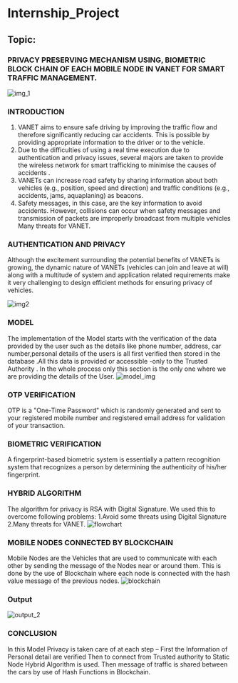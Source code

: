 # Internship_Project
## Topic:
### PRIVACY PRESERVING MECHANISM USING, BIOMETRIC BLOCK CHAIN OF EACH MOBILE NODE IN VANET FOR SMART TRAFFIC MANAGEMENT.
![img_1](https://user-images.githubusercontent.com/54896331/127772556-c5d6ae2a-7495-4dc5-991d-2085b55c297b.PNG)
### INTRODUCTION

1. VANET aims to ensure safe driving by improving the traffic flow and therefore significantly reducing car accidents. This is possible by providing appropriate information to the driver or to the vehicle.
2. Due to the  difficulties of using a real time execution due to authentication and privacy issues, several majors are taken to provide the wireless network for smart trafficking to minimise the  causes of accidents . 
3. VANETs can increase road safety by sharing information about both vehicles (e.g., position, speed and direction) and traffic conditions (e.g., accidents, jams, aquaplaning) as beacons.
4. Safety messages, in this case, are the key information to avoid accidents. However, collisions can occur when safety messages and transmission of packets are improperly broadcast from multiple vehicles
Many threats for VANET.

### AUTHENTICATION AND PRIVACY
Although the excitement surrounding the potential benefits of VANETs is growing, the dynamic nature of VANETs (vehicles can join and leave at will) along with a multitude of system and application related requirements make it very challenging to design efficient methods for ensuring privacy of vehicles.

 ![img2](https://user-images.githubusercontent.com/54896331/127772878-208ab213-c019-4edf-9485-f3cf17bfc3a1.png )
### MODEL
The implementation of the Model starts with the verification of the data provided by the user such as the details like phone number, address, car number,personal details of the users is all first verified then stored in the database .All this data is provided or accessible -only to the Trusted Authority . In the whole process only this section is the only one where we are providing the details of the User.
![model_img](https://user-images.githubusercontent.com/54896331/127773676-c11aea4b-5a5e-4a0b-b268-17422a49a004.PNG)
### OTP VERIFICATION
OTP is a "One-Time Password" which is randomly generated and sent to your registered mobile number and registered email address for validation of your transaction.
### BIOMETRIC VERIFICATION
A fingerprint-based biometric system is essentially a pattern recognition system that recognizes a person by determining the authenticity of his/her fingerprint.
### HYBRID ALGORITHM

The algorithm for privacy is RSA with Digital Signature.
We used this to overcome following problems:
1.Avoid some threats using Digital Signature
2.Many threats for VANET.
![flowchart](https://user-images.githubusercontent.com/54896331/127773832-89e810bf-c386-49b1-9618-8a92e0498886.PNG)
### MOBILE NODES CONNECTED BY BLOCKCHAIN
Mobile Nodes are the Vehicles that are used to communicate with each other by sending the message of the Nodes near or around them. This is done by the use of Blockchain where each node is connected with the hash value message of the previous nodes.
![blockchain](https://user-images.githubusercontent.com/54896331/127774003-3a756c85-2d21-492d-a326-3da9147fc717.png)

### Output
![output_2](https://user-images.githubusercontent.com/54896331/127778050-04e5c143-9fd9-4c49-b7cc-9591094efade.png)



### CONCLUSION
In this Model Privacy is taken care of at each step –
First the Information of Personal detail are verified
Then to connect from Trusted authority to Static Node Hybrid Algorithm is  used.
Then message of traffic is shared between the cars by use of Hash Functions in Blockchain.







 



